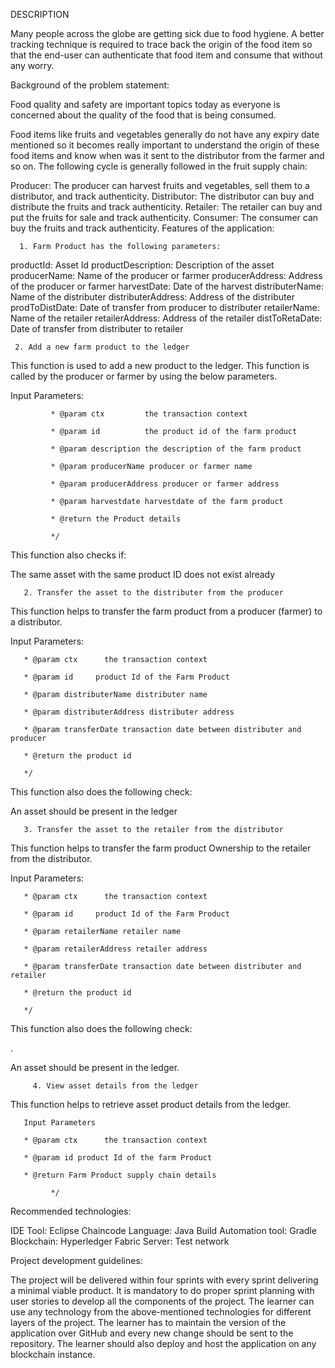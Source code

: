 DESCRIPTION

Many people across the globe are getting sick due to food hygiene. A better tracking technique is required to trace back the origin of the food item so that the end-user can authenticate that food item and consume that without any worry.

 

Background of the problem statement:

Food quality and safety are important topics today as everyone is concerned about the quality of the food that is being consumed.

Food items like fruits and vegetables generally do not have any expiry date mentioned so it becomes really important to understand the origin of these food items and know when was it sent to the distributor from the farmer and so on. The following cycle is generally followed in the fruit supply chain:

Producer: The producer can harvest fruits and vegetables, sell them to a distributor, and track authenticity.
Distributor: The distributor can buy and distribute the fruits and track authenticity.
Retailer: The retailer can buy and put the fruits for sale and track authenticity.
Consumer: The consumer can buy the fruits and track authenticity.
Features of the application:

      1. Farm Product has the following parameters:

productId: Asset Id
productDescription: Description of the asset
producerName: Name of the producer or farmer
producerAddress: Address of the producer or farmer
harvestDate: Date of the harvest
distributerName: Name of the distributer
distributerAddress: Address of the distributer
prodToDistDate: Date of transfer from producer to distributer
retailerName: Name of the retailer
retailerAddress: Address of the retailer
distToRetaDate: Date of transfer from distributer to retailer
 

     2. Add a new farm product to the ledger

This function is used to add a new product to the ledger. This function is called by the producer or farmer by using the below parameters.

Input Parameters:

             * @param ctx         the transaction context

             * @param id          the product id of the farm product

             * @param description the description of the farm product

             * @param producerName producer or farmer name

             * @param producerAddress producer or farmer address

             * @param harvestdate harvestdate of the farm product

             * @return the Product details

             */

This function also checks if:

The same asset with the same product ID does not exist already
 

       2. Transfer the asset to the distributer from the producer

This function helps to transfer the farm product from a producer (farmer) to a distributor.

Input Parameters:

       * @param ctx      the transaction context

       * @param id     product Id of the Farm Product

       * @param distributerName distributer name

       * @param distributerAddress distributer address

       * @param transferDate transaction date between distributer and producer

       * @return the product id

       */

 

This function also does the following check:

An asset should be present in the ledger
 

       3. Transfer the asset to the retailer from the distributor

This function helps to transfer the farm product Ownership to the retailer from the distributor.

 Input Parameters:

       * @param ctx      the transaction context

       * @param id     product Id of the Farm Product

       * @param retailerName retailer name

       * @param retailerAddress retailer address

       * @param transferDate transaction date between distributer and retailer

       * @return the product id

       */

This function also does the following check:

.

An asset should be present in the ledger.
 

         4. View asset details from the ledger

This function helps to retrieve asset product details from the ledger.

       Input Parameters

       * @param ctx      the transaction context

       * @param id product Id of the farm Product

       * @return Farm Product supply chain details

             */

 

Recommended technologies:

IDE Tool: Eclipse
Chaincode Language: Java
Build Automation tool: Gradle
Blockchain: Hyperledger Fabric
Server: Test network
 

Project development guidelines:

The project will be delivered within four sprints with every sprint delivering a minimal viable product.
It is mandatory to do proper sprint planning with user stories to develop all the components of the project.
The learner can use any technology from the above-mentioned technologies for different layers of the project.
The learner has to maintain the version of the application over GitHub and every new change should be sent to the repository.
The learner should also deploy and host the application on any blockchain instance.
